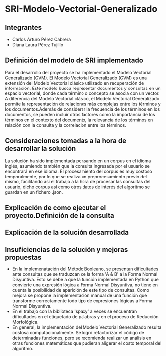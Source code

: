 # SRI-Modelo-Vectorial-Generalizado

## Integrantes

- Carlos Arturo Pérez Cabrera
- Diana Laura Pérez Tujillo

## Definición del modelo de SRI implementado

Para el desarrollo del proyecto se ha implementado el Modelo Vectorial Generalizado (GVM).
El Modelo Vectorial Generalizado (GVM) es una extensión del Modelo Vectorial clásico utilizado en recuperación de información. Este modelo busca representar documentos y consultas en un espacio vectorial, donde cada término o concepto se asocia con un vector. A diferencia del Modelo Vectorial clásico, el Modelo Vectorial Generalizado permite la representación de relaciones más complejas entre los términos y los documentos.Además de considerar la frecuencia de los términos en los documentos, se pueden incluir otros factores como la importancia de los términos en el contexto del documento, la relevancia de los términos en relación con la consulta y la correlación entre los términos.

## Consideraciones tomadas a la hora de desarrollar la solución

La solución ha sido implementada pensando en un corpus en el idioma inglés, asumiendo también que la consulta ingresada por el usuario se encontrará en ese idioma. El procesamiento del corpus es muy costoso temporalmente, por lo que se realiza un preprocesamiento previo del mismo, facilitando así el trabajo a la hora de procesar las consultas del usuario, dicho corpus así como otros datos de interés del algoritmo se guardan en un fichero .json.

## Explicación de como ejecutar el proyecto.Definición de la consulta

## Explicación de la solución desarrollada

## Insuficiencias de la solución  y mejoras propuestas

- En la implemenatación del Método Booleano, se presentan dificultades ante consultas que se traduzcan de la forma 'A & B' a la Forma Normal Disyuntiva. Esto se debe a que la función implementada en Python que convierte una expresión lógica a Forma Normal Disyuntiva, no tiene en cuenta la posibilidad de aparición de este tipo de consultas. Como mejora se propone la implementación manual de una función que transforme correctamente todo tipo de expresiones lógicas a Forma Normal Disyuntiva.
- En el trabajo con la biblioteca 'spacy' a veces se encuentran dificultades en el etiquetado de palabras y en el proceso de Reducción Morfológica. 
- En general, la implementación del Modelo Vectorial Generalizado resulta costosa computacionalmente. Se logró refactorizar el código de determinadas funciones, pero se recomienda realizar un análisis en otras funciones matemáticas que pudieran aligerar el costo temporal del algoritmo.